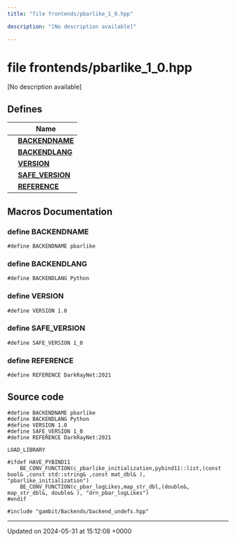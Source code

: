 ```yaml
---
title: "file frontends/pbarlike_1_0.hpp"

description: "[No description available]"

---
```


# file frontends/pbarlike_1_0.hpp

[No description available]

## Defines

|                | Name           |
| -------------- | -------------- |
|  | **[BACKENDNAME](/documentation/code/files/pbarlike__1__0_8hpp/#define-backendname)**  |
|  | **[BACKENDLANG](/documentation/code/files/pbarlike__1__0_8hpp/#define-backendlang)**  |
|  | **[VERSION](/documentation/code/files/pbarlike__1__0_8hpp/#define-version)**  |
|  | **[SAFE_VERSION](/documentation/code/files/pbarlike__1__0_8hpp/#define-safe-version)**  |
|  | **[REFERENCE](/documentation/code/files/pbarlike__1__0_8hpp/#define-reference)**  |




## Macros Documentation

### define BACKENDNAME

```
#define BACKENDNAME pbarlike
```


### define BACKENDLANG

```
#define BACKENDLANG Python
```


### define VERSION

```
#define VERSION 1.0
```


### define SAFE_VERSION

```
#define SAFE_VERSION 1_0
```


### define REFERENCE

```
#define REFERENCE DarkRayNet:2021
```


## Source code

```
#define BACKENDNAME pbarlike
#define BACKENDLANG Python
#define VERSION 1.0
#define SAFE_VERSION 1_0
#define REFERENCE DarkRayNet:2021

LOAD_LIBRARY

#ifdef HAVE_PYBIND11
    BE_CONV_FUNCTION(c_pbarlike_initialization,pybind11::list,(const bool& ,const std::string& ,const mat_dbl& ), "pbarlike_initialization")
    BE_CONV_FUNCTION(c_pbar_logLikes,map_str_dbl,(double&,  map_str_dbl&, double& ), "drn_pbar_logLikes")
#endif

#include "gambit/Backends/backend_undefs.hpp"
```


-------------------------------

Updated on 2024-05-31 at 15:12:08 +0000
